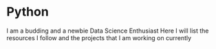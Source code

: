 # Python
I am a budding and a newbie Data Science Enthusiast
Here I will list the resources I follow and the projects that I am working on currently
